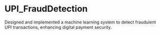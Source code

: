 # UPI_FraudDetection
Designed and implemented a machine learning system to detect fraudulent UPI transactions, enhancing digital  payment security.
